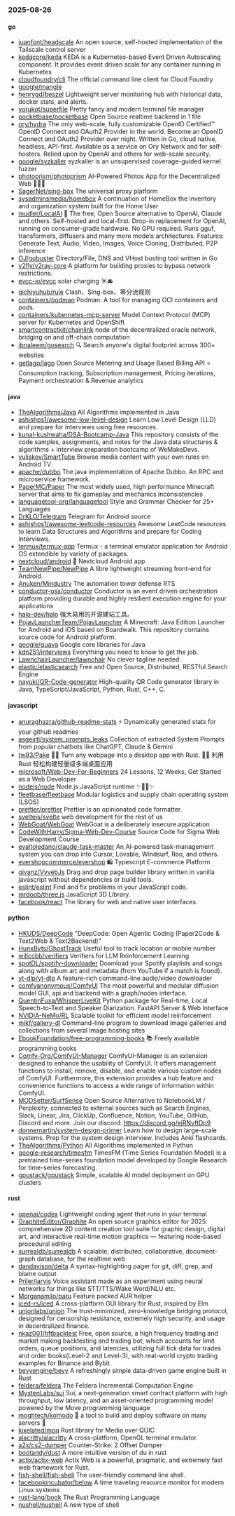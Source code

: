 ### 2025-08-26

#### go
* [juanfont/headscale](https://github.com/juanfont/headscale) An open source, self-hosted implementation of the Tailscale control server
* [kedacore/keda](https://github.com/kedacore/keda) KEDA is a Kubernetes-based Event Driven Autoscaling component. It provides event driven scale for any container running in Kubernetes
* [cloudfoundry/cli](https://github.com/cloudfoundry/cli) The official command line client for Cloud Foundry
* [google/mangle](https://github.com/google/mangle)
* [henrygd/beszel](https://github.com/henrygd/beszel) Lightweight server monitoring hub with historical data, docker stats, and alerts.
* [yorukot/superfile](https://github.com/yorukot/superfile) Pretty fancy and modern terminal file manager
* [pocketbase/pocketbase](https://github.com/pocketbase/pocketbase) Open Source realtime backend in 1 file
* [ory/hydra](https://github.com/ory/hydra) The only web-scale, fully customizable OpenID Certified™ OpenID Connect and OAuth2 Provider in the world. Become an OpenID Connect and OAuth2 Provider over night. Written in Go, cloud native, headless, API-first. Available as a service on Ory Network and for self-hosters. Relied upon by OpenAI and others for web-scale security.
* [google/syzkaller](https://github.com/google/syzkaller) syzkaller is an unsupervised coverage-guided kernel fuzzer
* [photoprism/photoprism](https://github.com/photoprism/photoprism) AI-Powered Photos App for the Decentralized Web 🌈💎✨
* [SagerNet/sing-box](https://github.com/SagerNet/sing-box) The universal proxy platform
* [sysadminsmedia/homebox](https://github.com/sysadminsmedia/homebox) A continuation of HomeBox the inventory and organization system built for the Home User
* [mudler/LocalAI](https://github.com/mudler/LocalAI) 🤖 The free, Open Source alternative to OpenAI, Claude and others. Self-hosted and local-first. Drop-in replacement for OpenAI, running on consumer-grade hardware. No GPU required. Runs gguf, transformers, diffusers and many more models architectures. Features: Generate Text, Audio, Video, Images, Voice Cloning, Distributed, P2P inference
* [OJ/gobuster](https://github.com/OJ/gobuster) Directory/File, DNS and VHost busting tool written in Go
* [v2fly/v2ray-core](https://github.com/v2fly/v2ray-core) A platform for building proxies to bypass network restrictions.
* [evcc-io/evcc](https://github.com/evcc-io/evcc) solar charging ☀️🚘
* [qichiyuhub/rule](https://github.com/qichiyuhub/rule) Clash、Sing-box、等分流规则
* [containers/podman](https://github.com/containers/podman) Podman: A tool for managing OCI containers and pods.
* [containers/kubernetes-mcp-server](https://github.com/containers/kubernetes-mcp-server) Model Context Protocol (MCP) server for Kubernetes and OpenShift
* [smartcontractkit/chainlink](https://github.com/smartcontractkit/chainlink) node of the decentralized oracle network, bridging on and off-chain computation
* [ibnaleem/gosearch](https://github.com/ibnaleem/gosearch) 🔍 Search anyone's digital footprint across 300+ websites
* [getlago/lago](https://github.com/getlago/lago) Open Source Metering and Usage Based Billing API ⭐️ Consumption tracking, Subscription management, Pricing iterations, Payment orchestration & Revenue analytics

#### java
* [TheAlgorithms/Java](https://github.com/TheAlgorithms/Java) All Algorithms implemented in Java
* [ashishps1/awesome-low-level-design](https://github.com/ashishps1/awesome-low-level-design) Learn Low Level Design (LLD) and prepare for interviews using free resources.
* [kunal-kushwaha/DSA-Bootcamp-Java](https://github.com/kunal-kushwaha/DSA-Bootcamp-Java) This repository consists of the code samples, assignments, and notes for the Java data structures & algorithms + interview preparation bootcamp of WeMakeDevs.
* [yuliskov/SmartTube](https://github.com/yuliskov/SmartTube) Browse media content with your own rules on Android TV
* [apache/dubbo](https://github.com/apache/dubbo) The java implementation of Apache Dubbo. An RPC and microservice framework.
* [PaperMC/Paper](https://github.com/PaperMC/Paper) The most widely used, high performance Minecraft server that aims to fix gameplay and mechanics inconsistencies
* [languagetool-org/languagetool](https://github.com/languagetool-org/languagetool) Style and Grammar Checker for 25+ Languages
* [DrKLO/Telegram](https://github.com/DrKLO/Telegram) Telegram for Android source
* [ashishps1/awesome-leetcode-resources](https://github.com/ashishps1/awesome-leetcode-resources) Awesome LeetCode resources to learn Data Structures and Algorithms and prepare for Coding Interviews.
* [termux/termux-app](https://github.com/termux/termux-app) Termux - a terminal emulator application for Android OS extendible by variety of packages.
* [nextcloud/android](https://github.com/nextcloud/android) 📱 Nextcloud Android app
* [TeamNewPipe/NewPipe](https://github.com/TeamNewPipe/NewPipe) A libre lightweight streaming front-end for Android.
* [Anuken/Mindustry](https://github.com/Anuken/Mindustry) The automation tower defense RTS
* [conductor-oss/conductor](https://github.com/conductor-oss/conductor) Conductor is an event driven orchestration platform providing durable and highly resilient execution engine for your applications
* [halo-dev/halo](https://github.com/halo-dev/halo) 强大易用的开源建站工具。
* [PojavLauncherTeam/PojavLauncher](https://github.com/PojavLauncherTeam/PojavLauncher) A Minecraft: Java Edition Launcher for Android and iOS based on Boardwalk. This repository contains source code for Android platform.
* [google/guava](https://github.com/google/guava) Google core libraries for Java
* [kdn251/interviews](https://github.com/kdn251/interviews) Everything you need to know to get the job.
* [LawnchairLauncher/lawnchair](https://github.com/LawnchairLauncher/lawnchair) No clever tagline needed.
* [elastic/elasticsearch](https://github.com/elastic/elasticsearch) Free and Open Source, Distributed, RESTful Search Engine
* [nayuki/QR-Code-generator](https://github.com/nayuki/QR-Code-generator) High-quality QR Code generator library in Java, TypeScript/JavaScript, Python, Rust, C++, C.

#### javascript
* [anuraghazra/github-readme-stats](https://github.com/anuraghazra/github-readme-stats) ⚡ Dynamically generated stats for your github readmes
* [asgeirtj/system_prompts_leaks](https://github.com/asgeirtj/system_prompts_leaks) Collection of extracted System Prompts from popular chatbots like ChatGPT, Claude & Gemini
* [tw93/Pake](https://github.com/tw93/Pake) 🤱🏻 Turn any webpage into a desktop app with Rust. 🤱🏻 利用 Rust 轻松构建轻量级多端桌面应用
* [microsoft/Web-Dev-For-Beginners](https://github.com/microsoft/Web-Dev-For-Beginners) 24 Lessons, 12 Weeks, Get Started as a Web Developer
* [nodejs/node](https://github.com/nodejs/node) Node.js JavaScript runtime ✨🐢🚀✨
* [fleetbase/fleetbase](https://github.com/fleetbase/fleetbase) Modular logistics and supply chain operating system (LSOS)
* [prettier/prettier](https://github.com/prettier/prettier) Prettier is an opinionated code formatter.
* [sveltejs/svelte](https://github.com/sveltejs/svelte) web development for the rest of us
* [WebGoat/WebGoat](https://github.com/WebGoat/WebGoat) WebGoat is a deliberately insecure application
* [CodeWithHarry/Sigma-Web-Dev-Course](https://github.com/CodeWithHarry/Sigma-Web-Dev-Course) Source Code for Sigma Web Development Course
* [eyaltoledano/claude-task-master](https://github.com/eyaltoledano/claude-task-master) An AI-powered task-management system you can drop into Cursor, Lovable, Windsurf, Roo, and others.
* [evershopcommerce/evershop](https://github.com/evershopcommerce/evershop) 🛍️ Typescript E-commerce Platform
* [givanz/VvvebJs](https://github.com/givanz/VvvebJs) Drag and drop page builder library written in vanilla javascript without dependencies or build tools.
* [eslint/eslint](https://github.com/eslint/eslint) Find and fix problems in your JavaScript code.
* [mrdoob/three.js](https://github.com/mrdoob/three.js) JavaScript 3D Library.
* [facebook/react](https://github.com/facebook/react) The library for web and native user interfaces.

#### python
* [HKUDS/DeepCode](https://github.com/HKUDS/DeepCode) "DeepCode: Open Agentic Coding (Paper2Code & Text2Web & Text2Backend)"
* [HunxByts/GhostTrack](https://github.com/HunxByts/GhostTrack) Useful tool to track location or mobile number
* [willccbb/verifiers](https://github.com/willccbb/verifiers) Verifiers for LLM Reinforcement Learning
* [spotDL/spotify-downloader](https://github.com/spotDL/spotify-downloader) Download your Spotify playlists and songs along with album art and metadata (from YouTube if a match is found).
* [yt-dlp/yt-dlp](https://github.com/yt-dlp/yt-dlp) A feature-rich command-line audio/video downloader
* [comfyanonymous/ComfyUI](https://github.com/comfyanonymous/ComfyUI) The most powerful and modular diffusion model GUI, api and backend with a graph/nodes interface.
* [QuentinFuxa/WhisperLiveKit](https://github.com/QuentinFuxa/WhisperLiveKit) Python package for Real-time, Local Speech-to-Text and Speaker Diarization. FastAPI Server & Web Interface
* [NVIDIA-NeMo/RL](https://github.com/NVIDIA-NeMo/RL) Scalable toolkit for efficient model reinforcement
* [mikf/gallery-dl](https://github.com/mikf/gallery-dl) Command-line program to download image galleries and collections from several image hosting sites
* [EbookFoundation/free-programming-books](https://github.com/EbookFoundation/free-programming-books) 📚 Freely available programming books
* [Comfy-Org/ComfyUI-Manager](https://github.com/Comfy-Org/ComfyUI-Manager) ComfyUI-Manager is an extension designed to enhance the usability of ComfyUI. It offers management functions to install, remove, disable, and enable various custom nodes of ComfyUI. Furthermore, this extension provides a hub feature and convenience functions to access a wide range of information within ComfyUI.
* [MODSetter/SurfSense](https://github.com/MODSetter/SurfSense) Open Source Alternative to NotebookLM / Perplexity, connected to external sources such as Search Engines, Slack, Linear, Jira, ClickUp, Confluence, Notion, YouTube, GitHub, Discord and more. Join our discord: https://discord.gg/ejRNvftDp9
* [donnemartin/system-design-primer](https://github.com/donnemartin/system-design-primer) Learn how to design large-scale systems. Prep for the system design interview. Includes Anki flashcards.
* [TheAlgorithms/Python](https://github.com/TheAlgorithms/Python) All Algorithms implemented in Python
* [google-research/timesfm](https://github.com/google-research/timesfm) TimesFM (Time Series Foundation Model) is a pretrained time-series foundation model developed by Google Research for time-series forecasting.
* [gpustack/gpustack](https://github.com/gpustack/gpustack) Simple, scalable AI model deployment on GPU clusters

#### rust
* [openai/codex](https://github.com/openai/codex) Lightweight coding agent that runs in your terminal
* [GraphiteEditor/Graphite](https://github.com/GraphiteEditor/Graphite) An open source graphics editor for 2025: comprehensive 2D content creation tool suite for graphic design, digital art, and interactive real-time motion graphics — featuring node-based procedural editing
* [surrealdb/surrealdb](https://github.com/surrealdb/surrealdb) A scalable, distributed, collaborative, document-graph database, for the realtime web
* [dandavison/delta](https://github.com/dandavison/delta) A syntax-highlighting pager for git, diff, grep, and blame output
* [Priler/jarvis](https://github.com/Priler/jarvis) Voice assistant made as an experiment using neural networks for things like STT/TTS/Wake Word/NLU etc.
* [Morganamilo/paru](https://github.com/Morganamilo/paru) Feature packed AUR helper
* [iced-rs/iced](https://github.com/iced-rs/iced) A cross-platform GUI library for Rust, inspired by Elm
* [unionlabs/union](https://github.com/unionlabs/union) The trust-minimized, zero-knowledge bridging protocol, designed for censorship resistance, extremely high security, and usage in decentralized finance.
* [nkaz001/hftbacktest](https://github.com/nkaz001/hftbacktest) Free, open source, a high frequency trading and market making backtesting and trading bot, which accounts for limit orders, queue positions, and latencies, utilizing full tick data for trades and order books(Level-2 and Level-3), with real-world crypto trading examples for Binance and Bybit
* [bevyengine/bevy](https://github.com/bevyengine/bevy) A refreshingly simple data-driven game engine built in Rust
* [feldera/feldera](https://github.com/feldera/feldera) The Feldera Incremental Computation Engine
* [MystenLabs/sui](https://github.com/MystenLabs/sui) Sui, a next-generation smart contract platform with high throughput, low latency, and an asset-oriented programming model powered by the Move programming language
* [moghtech/komodo](https://github.com/moghtech/komodo) 🦎 a tool to build and deploy software on many servers 🦎
* [kixelated/moq](https://github.com/kixelated/moq) Rust library for Media over QUIC
* [alacritty/alacritty](https://github.com/alacritty/alacritty) A cross-platform, OpenGL terminal emulator.
* [a2x/cs2-dumper](https://github.com/a2x/cs2-dumper) Counter-Strike: 2 Offset Dumper
* [bootandy/dust](https://github.com/bootandy/dust) A more intuitive version of du in rust
* [actix/actix-web](https://github.com/actix/actix-web) Actix Web is a powerful, pragmatic, and extremely fast web framework for Rust.
* [fish-shell/fish-shell](https://github.com/fish-shell/fish-shell) The user-friendly command line shell.
* [facebookincubator/below](https://github.com/facebookincubator/below) A time traveling resource monitor for modern Linux systems
* [rust-lang/book](https://github.com/rust-lang/book) The Rust Programming Language
* [nushell/nushell](https://github.com/nushell/nushell) A new type of shell
